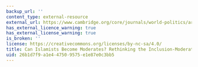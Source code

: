 ```yaml
---
backup_url: ''
content_type: external-resource
external_url: https://www.cambridge.org/core/journals/world-politics/article/can-islamists-become-moderates-rethinking-the-inclusion-moderation-hypothesis/2686A4410D879ED664ABEE7D593CDA1D
has_external_licence_warning: true
has_external_license_warning: true
is_broken: ''
license: https://creativecommons.org/licenses/by-nc-sa/4.0/
title: Can Islamists Become Moderates? Rethinking the Inclusion-Moderation Hypothesis
uid: 26b1d7f9-a1e4-4750-9575-e1e87e0c3bb5
---
```

